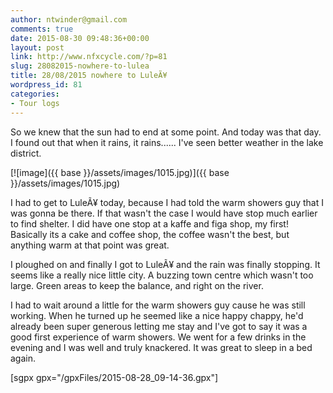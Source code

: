 ```yaml
---
author: ntwinder@gmail.com
comments: true
date: 2015-08-30 09:48:36+00:00
layout: post
link: http://www.nfxcycle.com/?p=81
slug: 28082015-nowhere-to-lulea
title: 28/08/2015 nowhere to LuleÃ¥
wordpress_id: 81
categories:
- Tour logs
---
```


So we knew that the sun had to end at some point. And today was that day. I found out that when it rains, it rains...... I've seen better weather in the lake district. 


[![image]({{ base }}/assets/images/1015.jpg)]({{ base }}/assets/images/1015.jpg)



I had to get to LuleÃ¥ today, because I had told the warm showers guy that I was gonna be there. If that wasn't the case I would have stop much earlier to find shelter. I did have one stop at a kaffe and figa shop, my first! Basically its a cake and coffee shop, the coffee wasn't the best, but anything warm at that point was great. 

I ploughed on and finally I got to LuleÃ¥ and the rain was finally stopping. It seems like a really nice little city. A buzzing town centre which wasn't too large. Green areas to keep the balance, and right on the river. 

I had to wait around a little for the warm showers guy cause he was still working. When he turned up he seemed like a nice happy chappy, he'd already been super generous letting me stay and I've got to say it was a good first experience of warm showers. We went for a few drinks in the evening and I was well and truly knackered. It was great to sleep in a bed again.

[sgpx gpx="/gpxFiles/2015-08-28_09-14-36.gpx"]
